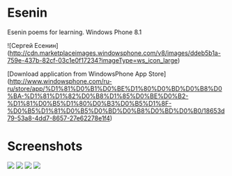 Esenin
======

Esenin poems for learning. Windows Phone 8.1

![Сергей Есенин] (http://cdn.marketplaceimages.windowsphone.com/v8/images/ddeb5b1a-759e-437b-82cf-03c1e0f17234?imageType=ws_icon_large)

[Download application from WindowsPhone App Store] (http://www.windowsphone.com/ru-ru/store/app/%D1%81%D0%B1%D0%BE%D1%80%D0%BD%D0%B8%D0%BA-%D1%81%D1%82%D0%B8%D1%85%D0%BE%D0%B2-%D1%81%D0%B5%D1%80%D0%B3%D0%B5%D1%8F-%D0%B5%D1%81%D0%B5%D0%BD%D0%B8%D0%BD%D0%B0/18653d79-53a8-4dd7-8657-27e62278e1f4)

# Screenshots

![](http://cdn.marketplaceimages.windowsphone.com/v8/images/5245cf38-3318-4f4f-b532-aeb87a65cdf8?imageType=ws_screenshot_large&rotation=0)
![](http://cdn.marketplaceimages.windowsphone.com/v8/images/7d9d30a8-5d61-49bb-b7d6-0d738401854d?imageType=ws_screenshot_large&rotation=0)
![](http://cdn.marketplaceimages.windowsphone.com/v8/images/9beb5010-00c6-4596-8a20-6707450b5731?imageType=ws_screenshot_large&rotation=0)
![](http://cdn.marketplaceimages.windowsphone.com/v8/images/0fed2f10-8e02-4171-826e-6f1abbb5c6cd?imageType=ws_screenshot_large&rotation=0)
